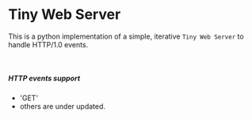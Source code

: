# Tiny Web Server
This is a python implementation of a simple, iterative `Tiny Web Server`
to handle HTTP/1.0 events.

<br>

##### HTTP events support

- 'GET'
- others are under updated.
